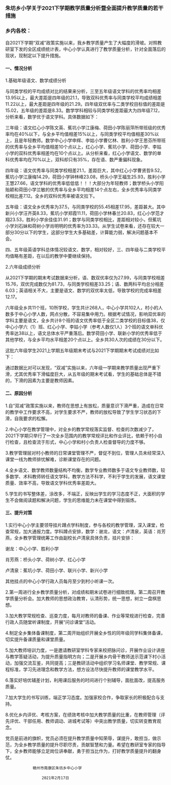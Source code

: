 ﻿---
layout: post
tags: [语文生活]
author: lqq
---

### 朱坊乡小学关于2021下学期教学质量分析暨全面提升教学质量的若干措施

### 乡内各校：

自2021下学期“双减”政策实施以来，我乡教学质量产生了大幅度的滑坡。对照教研室下发的全区成绩统计表，中心小学认真进行了教学质量分析，针对全面落后的现状，现制定以下提升措施。

#### 一、情况分析

1.基础年级语文、数学成绩分析

与同类学校的平均成绩对比的结果来分析，三至五年级语文学科的优秀率均相差13.95以上，最大差距是四年级的21.1，导致双科优秀率与同类学校平均成绩相差11.22以上，最大差距是四年级的21.29。四年级双优率与二类学校目标值的差距是15.02，五年级的差距是8.33。数学学科相较与同类学校差距最大为四年级7.12，分析来看，数学优于语文学科。具体数据如下：

三年级：语文红心小学陈文英、蕉坑小学江康梅、荷田小学陈丽萍所带班级的优秀率均在40%以下，与全乡平均值相差15%以上，与同类学校平均值相差30%以上，且是年轻教师。数学中心小学申辉、李姑小学曹亿林、胜利小学王思芬所带班的优秀率与全乡平均值相差10个点以上，红心小学、蕉坑小学、荷田小学、李姑小学的双科优秀率相差均在10个点以上。从分析来看，红心小学语文、数学的单科优秀率均在70%以上，双科却只有35%，存在语、数严重偏科现象。

四年级：语文优秀率与同类学校相差21.1，差距巨大，其中红心小学曹贤哲9.52，蕉坑小学江康梅14.29，荷田小学钟林峰23.08，桥头小学王福生25.93，胜利小学王慧27.66，语文学科的优秀率低低低！！！大部分为年轻教师；数学桥头小学阳贻颖和荷田小学兰敏的优秀率与全乡平均相差14个点左右，全乡优秀率与同类学校相比差7.12。全乡的双科优秀率被语文拉下。

五年级：语文全乡优秀率为37.5，与同类学校的55.45相差17.95，差距甚大。其中新兴小学汪齐英8.33，蕉坑小学郑霞11.11，荷田小学林春兰20.83，红心小学范才翔23.53，胜利小学余佳佳31.91；数学与同类学校相比，差距相对较小，但蕉坑小学刘石妹和荷树小学肖明明的优秀率为33.33。从学生试卷来看，还存在较大一部分30分以下的学生，这部分学生大多基础差，计算能力弱，解决问题基本不会。

四、五年级英语学科总体情况较语文、数学，相对较好，三、四年级与二类学校平均值略有差距，在以后的教学中要继续保持。

2.六年级成绩分析

从2021下学期的期末考试数据来分析，语、数双优率仅为27.99，与同类学校相差15.76，双优完成数仅为81.73，与同类学校相差33.25；语、数两科平均总分相差6.03；英语相关不大，主要是语文、数学的双优率太低，导致学校的完成率相差12.17。

六年级全乡共11个班，10所学校，学生共计268人，中心小学共102人，村小的人数多于中心小学人数，网点分散，不容易集中用力。根据考试情况，影响双优率的学科主要是语文，全乡共计8个班的语文优秀率低于全区二类学校的目标值38，仅中心小学六（1）班、红心小学、李姑小学（参考人数仅1人）3个班的语文单科优秀率达38以上，语文总体水平严重落后。数学荷田小学、联新小学的优秀率低于其他学校，与全乡平均水平相差20个点以上。全乡共30人次的成绩在30分以下。

这批六年级学生2021上学期五年级期末考试与2021下学期期末考试成绩对比如下：

通过数据比对可以发现，“双减”实施以来，六年级一学期来教学质量出现严重下滑，尤其优秀率下滑幅度巨大，从五年级的期末考试看，学生的基础总体是不错的，下滑的因素为主要是教师因素。

#### 二、原因分析

1.自“双减”政策实施以来，教师在思想上有放松，质量意识下滑严重，造成在日常的教学中工作要求不高，对学生要求不严，教师的放松导致了学生学习状态的下滑，自我要求的松懈。

2.中心小学在教学管理中，对全乡的教学常规落实监督、检查的次数减少了，2021下学期只举行了一次全乡范围内的教学常规评比和作业评比，依赖于村小自行检查，且检查流于形式，中心小学和村小负责人检查督导的力度不够。

3.教学管理层对村小教师的日常课堂管理不严，督促不到位，管理人员未经常深入课堂一线为教师排忧解难，诊断课堂存在的问题。

4.全乡语文、数学教师数量结构不均衡，数学专业教师数多于语文专业教师数，较多数学、术科教师转任语文学科，教学方法不科学，不利于学生的发展，语文课堂质量、效率不高，导致语文学科优秀率差距大。

5.学生的书写整体差，涂改多，不端正，反映出学生的学习态度不正，大面积的学生不会做阅读题和解决问题，学生的思维能力未在课堂中得到锻炼。

#### 三、提升对策

1.实行中心小学主要领导挂片蹲点学科制度，参与各校的教学管理，深入课堂，检查常规，加大通报力度。学科蹲点安排，数学：谢龙，语文：卢清泉，英语：肖芳燕，全乡教学管理统筹工作由副校长卢清泉具体负责，挂片安排：

谢龙：中心小学、胜利小学

肖芳燕：桥头小学、荷树小学、红心小学

卢清泉：蕉坑小学、荷田小学、联兴小学、新兴小学

其他挂点的中心小学行政人员每月至少到村小听课一次。

2.第一周进行全乡教学质量分析，对成绩和期末试卷进行细致梳理。第二周召开教学质量分析会。加大教师的思想政治教育，认清形势，统一思想，树立一盘棋思想。

3.加大教学常规检查、巡查力度，每月对教师的备课、作业等常规进行检查，完善行政人员随堂听课制度，开展“问诊课堂”活动。

4.制定全乡集体备课制度，第二周开始组织开展全乡性的同年级同学科集体备课，切实提升备课质量和课堂质量。

5.加大教师培训力度，一是邀请教研室学科专家来校把脉问诊，开展作业设计讲座与教学答疑活动，为提升质量指明方向；二是开展乡内骨干教师送示范课下村小活动，加强交流互鉴，共同提高；三是教研活动中组织学习名师课堂、教学常规、课程标准，学习先进理念和教学方法，想方设法尽快提升教师的课堂教学水平。

6.落实好培优辅差计划，利用课后服务的时间进行个别辅导，面批面改，提高服务质量。

7.加大学生的书写训练，端正学习态度。加强家校合作，争取家长的积极配合与支持。

8.优化乡内评优、考核方案，在绩效考核中加大教学质量的比重，在教师管理（评先评优、干部任用、教师调动、进城考试等）中突出教学质量，切实转变教育观念。

党员是前进的旗帜，党员必须在提升教学质量中知荣辱，谋提升，敢担当，做示范，为全乡教学质量的提升尽职尽责，贡献智慧和力量。希望在教研室专家的指导下，全乡教师能够立足岗位讲奉献，勇于担当比作为，打好教学质量提升的翻身仗。

                赣州市南康区朱坊乡中心小学

                    2021年2月17日